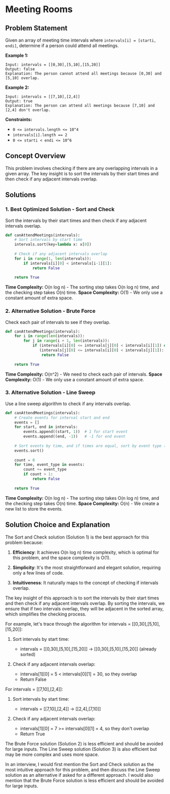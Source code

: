 # Meeting Rooms

## Problem Statement

Given an array of meeting time intervals where `intervals[i] = [starti, endi]`, determine if a person could attend all meetings.

**Example 1:**
```
Input: intervals = [[0,30],[5,10],[15,20]]
Output: false
Explanation: The person cannot attend all meetings because [0,30] and [5,10] overlap.
```

**Example 2:**
```
Input: intervals = [[7,10],[2,4]]
Output: true
Explanation: The person can attend all meetings because [7,10] and [2,4] don't overlap.
```

**Constraints:**
- `0 <= intervals.length <= 10^4`
- `intervals[i].length == 2`
- `0 <= starti < endi <= 10^6`

## Concept Overview

This problem involves checking if there are any overlapping intervals in a given array. The key insight is to sort the intervals by their start times and then check if any adjacent intervals overlap.

## Solutions

### 1. Best Optimized Solution - Sort and Check

Sort the intervals by their start times and then check if any adjacent intervals overlap.

```python
def canAttendMeetings(intervals):
    # Sort intervals by start time
    intervals.sort(key=lambda x: x[0])
    
    # Check if any adjacent intervals overlap
    for i in range(1, len(intervals)):
        if intervals[i][0] < intervals[i-1][1]:
            return False
    
    return True
```

**Time Complexity:** O(n log n) - The sorting step takes O(n log n) time, and the checking step takes O(n) time.
**Space Complexity:** O(1) - We only use a constant amount of extra space.

### 2. Alternative Solution - Brute Force

Check each pair of intervals to see if they overlap.

```python
def canAttendMeetings(intervals):
    for i in range(len(intervals)):
        for j in range(i + 1, len(intervals)):
            if (intervals[i][0] <= intervals[j][0] < intervals[i][1]) or \
               (intervals[j][0] <= intervals[i][0] < intervals[j][1]):
                return False
    
    return True
```

**Time Complexity:** O(n^2) - We need to check each pair of intervals.
**Space Complexity:** O(1) - We only use a constant amount of extra space.

### 3. Alternative Solution - Line Sweep

Use a line sweep algorithm to check if any intervals overlap.

```python
def canAttendMeetings(intervals):
    # Create events for interval start and end
    events = []
    for start, end in intervals:
        events.append((start, 1))  # 1 for start event
        events.append((end, -1))   # -1 for end event
    
    # Sort events by time, and if times are equal, sort by event type (end before start)
    events.sort()
    
    count = 0
    for time, event_type in events:
        count += event_type
        if count > 1:
            return False
    
    return True
```

**Time Complexity:** O(n log n) - The sorting step takes O(n log n) time, and the checking step takes O(n) time.
**Space Complexity:** O(n) - We create a new list to store the events.

## Solution Choice and Explanation

The Sort and Check solution (Solution 1) is the best approach for this problem because:

1. **Efficiency**: It achieves O(n log n) time complexity, which is optimal for this problem, and the space complexity is O(1).

2. **Simplicity**: It's the most straightforward and elegant solution, requiring only a few lines of code.

3. **Intuitiveness**: It naturally maps to the concept of checking if intervals overlap.

The key insight of this approach is to sort the intervals by their start times and then check if any adjacent intervals overlap. By sorting the intervals, we ensure that if two intervals overlap, they will be adjacent in the sorted array, which simplifies the checking process.

For example, let's trace through the algorithm for intervals = [[0,30],[5,10],[15,20]]:

1. Sort intervals by start time:
   - intervals = [[0,30],[5,10],[15,20]] -> [[0,30],[5,10],[15,20]] (already sorted)

2. Check if any adjacent intervals overlap:
   - intervals[1][0] = 5 < intervals[0][1] = 30, so they overlap
   - Return False

For intervals = [[7,10],[2,4]]:

1. Sort intervals by start time:
   - intervals = [[7,10],[2,4]] -> [[2,4],[7,10]]

2. Check if any adjacent intervals overlap:
   - intervals[1][0] = 7 >= intervals[0][1] = 4, so they don't overlap
   - Return True

The Brute Force solution (Solution 2) is less efficient and should be avoided for large inputs. The Line Sweep solution (Solution 3) is also efficient but may be more complex and uses more space.

In an interview, I would first mention the Sort and Check solution as the most intuitive approach for this problem, and then discuss the Line Sweep solution as an alternative if asked for a different approach. I would also mention that the Brute Force solution is less efficient and should be avoided for large inputs.
